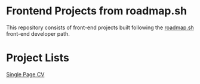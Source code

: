 # Frontend Projects from roadmap.sh
This repository consists of front-end projects built following the [roadmap.sh](roadmap.sh) front-end developer path.
# Project Lists
[Single Page CV](https://github.com/favokd/roadmap.sh-frontend-projects/tree/main/Single%20Page%20CV)
